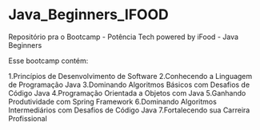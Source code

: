 # Java_Beginners_IFOOD
Repositório pra o Bootcamp - Potência Tech powered by iFood - Java Beginners

Esse bootcamp contém:

1.Princípios de Desenvolvimento de Software
2.Conhecendo a Linguagem de Programação Java
3.Dominando Algoritmos Básicos com Desafios de Código Java
4.Programação Orientada a Objetos com Java
5.Ganhando Produtividade com Spring Framework
6.Dominando Algoritmos Intermediários com Desafios de Código Java
7.Fortalecendo sua Carreira Profissional
